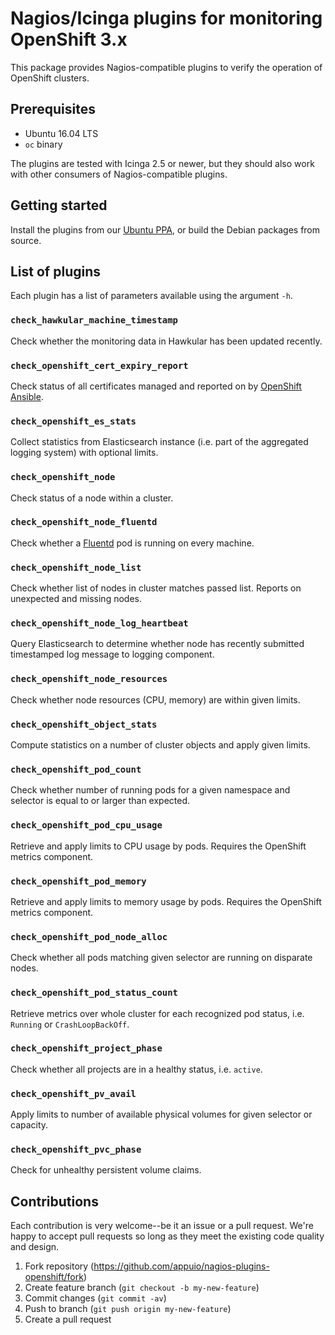 # Nagios/Icinga plugins for monitoring OpenShift 3.x

This package provides Nagios-compatible plugins to verify the operation of
OpenShift clusters.


## Prerequisites

* Ubuntu 16.04 LTS
* `oc` binary

The plugins are tested with Icinga 2.5 or newer, but they should also work with
other consumers of Nagios-compatible plugins.


## Getting started

Install the plugins from our [Ubuntu
PPA](https://launchpad.net/~vshn/+archive/ubuntu/icinga), or build the Debian
packages from source.


## List of plugins

Each plugin has a list of parameters available using the argument `-h`.

### `check_hawkular_machine_timestamp`

Check whether the monitoring data in Hawkular has been updated recently.


### `check_openshift_cert_expiry_report`

Check status of all certificates managed and reported on by [OpenShift
Ansible](https://github.com/openshift/openshift-ansible/).


### `check_openshift_es_stats`

Collect statistics from Elasticsearch instance (i.e. part of the aggregated
logging system) with optional limits.


### `check_openshift_node`

Check status of a node within a cluster.


### `check_openshift_node_fluentd`

Check whether a [Fluentd](https://www.fluentd.org/) pod is running on every
machine.


### `check_openshift_node_list`

Check whether list of nodes in cluster matches passed list. Reports on
unexpected and missing nodes.


### `check_openshift_node_log_heartbeat`

Query Elasticsearch to determine whether node has recently submitted
timestamped log message to logging component.


### `check_openshift_node_resources`

Check whether node resources (CPU, memory) are within given limits.


### `check_openshift_object_stats`

Compute statistics on a number of cluster objects and apply given limits.


### `check_openshift_pod_count`

Check whether number of running pods for a given namespace and selector is
equal to or larger than expected.


### `check_openshift_pod_cpu_usage`

Retrieve and apply limits to CPU usage by pods. Requires the OpenShift metrics
component.


### `check_openshift_pod_memory`

Retrieve and apply limits to memory usage by pods. Requires the OpenShift
metrics component.


### `check_openshift_pod_node_alloc`

Check whether all pods matching given selector are running on disparate nodes.


### `check_openshift_pod_status_count`

Retrieve metrics over whole cluster for each recognized pod status, i.e.
`Running` or `CrashLoopBackOff`.


### `check_openshift_project_phase`

Check whether all projects are in a healthy status, i.e. `active`.


### `check_openshift_pv_avail`

Apply limits to number of available physical volumes for given selector or
capacity.


### `check_openshift_pvc_phase`

Check for unhealthy persistent volume claims.


## Contributions

Each contribution is very welcome--be it an issue or a pull request. We're
happy to accept pull requests so long as they meet the existing code quality
and design.

1. Fork repository (https://github.com/appuio/nagios-plugins-openshift/fork)
2. Create feature branch (`git checkout -b my-new-feature`)
3. Commit changes (`git commit -av`)
4. Push to branch (`git push origin my-new-feature`)
5. Create a pull request

